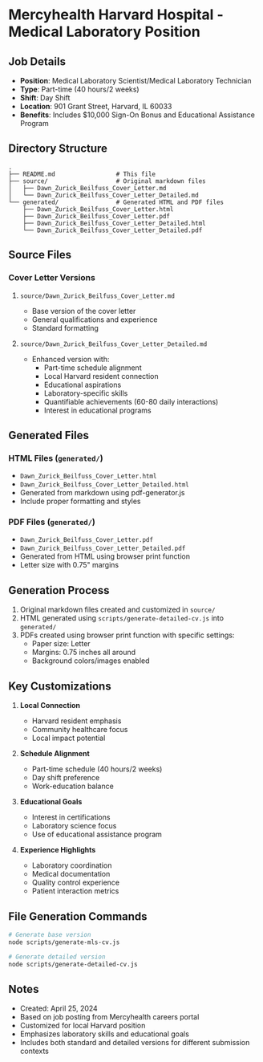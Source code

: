 # Mercyhealth Harvard Hospital - Medical Laboratory Position

## Job Details
- **Position**: Medical Laboratory Scientist/Medical Laboratory Technician
- **Type**: Part-time (40 hours/2 weeks)
- **Shift**: Day Shift
- **Location**: 901 Grant Street, Harvard, IL 60033
- **Benefits**: Includes $10,000 Sign-On Bonus and Educational Assistance Program

## Directory Structure
```
.
├── README.md                 # This file
├── source/                   # Original markdown files
│   ├── Dawn_Zurick_Beilfuss_Cover_Letter.md
│   └── Dawn_Zurick_Beilfuss_Cover_Letter_Detailed.md
└── generated/                # Generated HTML and PDF files
    ├── Dawn_Zurick_Beilfuss_Cover_Letter.html
    ├── Dawn_Zurick_Beilfuss_Cover_Letter.pdf
    ├── Dawn_Zurick_Beilfuss_Cover_Letter_Detailed.html
    └── Dawn_Zurick_Beilfuss_Cover_Letter_Detailed.pdf
```

## Source Files

### Cover Letter Versions
1. `source/Dawn_Zurick_Beilfuss_Cover_Letter.md`
   - Base version of the cover letter
   - General qualifications and experience
   - Standard formatting

2. `source/Dawn_Zurick_Beilfuss_Cover_Letter_Detailed.md`
   - Enhanced version with:
     * Part-time schedule alignment
     * Local Harvard resident connection
     * Educational aspirations
     * Laboratory-specific skills
     * Quantifiable achievements (60-80 daily interactions)
     * Interest in educational programs

## Generated Files

### HTML Files (`generated/`)
- `Dawn_Zurick_Beilfuss_Cover_Letter.html`
- `Dawn_Zurick_Beilfuss_Cover_Letter_Detailed.html`
- Generated from markdown using pdf-generator.js
- Include proper formatting and styles

### PDF Files (`generated/`)
- `Dawn_Zurick_Beilfuss_Cover_Letter.pdf`
- `Dawn_Zurick_Beilfuss_Cover_Letter_Detailed.pdf`
- Generated from HTML using browser print function
- Letter size with 0.75" margins

## Generation Process
1. Original markdown files created and customized in `source/`
2. HTML generated using `scripts/generate-detailed-cv.js` into `generated/`
3. PDFs created using browser print function with specific settings:
   - Paper size: Letter
   - Margins: 0.75 inches all around
   - Background colors/images enabled

## Key Customizations
1. **Local Connection**
   - Harvard resident emphasis
   - Community healthcare focus
   - Local impact potential

2. **Schedule Alignment**
   - Part-time schedule (40 hours/2 weeks)
   - Day shift preference
   - Work-education balance

3. **Educational Goals**
   - Interest in certifications
   - Laboratory science focus
   - Use of educational assistance program

4. **Experience Highlights**
   - Laboratory coordination
   - Medical documentation
   - Quality control experience
   - Patient interaction metrics

## File Generation Commands
```bash
# Generate base version
node scripts/generate-mls-cv.js

# Generate detailed version
node scripts/generate-detailed-cv.js
```

## Notes
- Created: April 25, 2024
- Based on job posting from Mercyhealth careers portal
- Customized for local Harvard position
- Emphasizes laboratory skills and educational goals
- Includes both standard and detailed versions for different submission contexts 